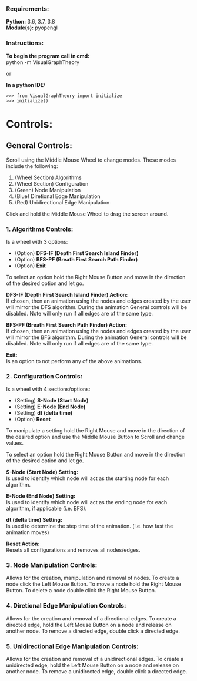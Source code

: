 ### Requirements:
**Python:** 3.6, 3.7, 3.8  
**Module(s):** pyopengl

### Instructions:
**To begin the program call in cmd:**  
python -m VisualGraphTheory  

or

**In a python IDE:**
```
>>> from VisualGraphTheory import initialize
>>> initialize()
```
    
# Controls:
## General Controls:
Scroll using the Middle Mouse Wheel to
change modes. These modes include the
following:  
1. (Wheel Section) Algorithms  
2. (Wheel Section) Configuration  
3. (Green) Node Manipulation 
4. (Blue) Diretional Edge Manipulation  
5. (Red) Unidirectional Edge Manipulation  
        
Click and hold the Middle Mouse Wheel
to drag the screen around.
    
### 1. Algorithms Controls: 
Is a wheel with 3 options:  
- (Option) **DFS-IF (Depth First Search Island Finder)**  
- (Option) **BFS-PF (Breath First Search Path Finder)**  
- (Option) **Exit**  
        
To select an option hold the Right
Mouse Button and move in the direction
of the desired option and let go.  
        
**DFS-IF (Depth First Search Island Finder) Action:**  
If chosen, then an animation using
the nodes and edges created by the
user will mirror the DFS algorithm.
During the animation General controls
will be disabled. Note will only run
if all edges are of the same type.  
        
**BFS-PF (Breath First Search Path Finder) Action:**  
If chosen, then an animation using
the nodes and edges created by the
user will mirror the BFS algorithm.
During the animation General controls
will be disabled. Note will only run
if all edges are of the same type.  
        
**Exit:**  
Is an option to not perform any of
the above animations.  
    
### 2. Configuration Controls:
Is a wheel with 4 sections/options:  
- (Setting) **S-Node (Start Node)**  
- (Setting) **E-Node (End Node)**  
- (Setting) **dt (delta time)**  
- (Option) **Reset**  
        
To manipulate a setting hold the Right
Mouse and move in the direction of the
desired option and use the Middle Mouse
Button to Scroll and change values.  

To select an option hold the Right
Mouse Button and move in the direction
of the desired option and let go.  
        
**S-Node (Start Node) Setting:**  
Is used to identify which node
will act as the starting node
for each algorithm.  
        
**E-Node (End Node) Setting:**  
Is used to identify which node
will act as the ending node for
each algorithm, if applicable
(i.e. BFS).  

**dt (delta time) Setting:**  
Is used to determine the step
time of the animation. (i.e.
how fast the animation moves)  
        
**Reset Action:**  
Resets all configurations and
removes all nodes/edges.  
    
### 3. Node Manipulation Controls:
Allows for the creation, manipulation
and removal of nodes.
To create a node click the Left
Mouse Button.
To move a node hold the Right
Mouse Button.
To delete a node double click
the Right Mouse Button.  
    
### 4. Diretional Edge Manipulation Controls:
Allows for the creation and
removal of a directional edges.
To create a directed edge, hold
the Left Mouse Button on a node
and release on another node.
To remove a directed edge, double
click a directed edge.  
    
### 5. Unidirectional Edge Manipulation Controls:
Allows for the creation and
removal of a unidirectional edges.
To create a unidirected edge, hold
the Left Mouse Button on a node
and release on another node.
To remove a unidirected edge, double
click a directed edge.  

